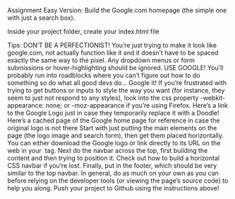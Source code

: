 Assignment
Easy Version: Build the Google.com homepage
(the simple one with just a search box).

Inside your project folder, create your index.html file

Tips:
DON’T BE A PERFECTIONIST! You’re just trying to make it look like google.com, not actually function like it and it doesn’t have to be spaced exactly the same way to the pixel. Any dropdown menus or form submissions or hover-highlighting should be ignored.
USE GOOGLE! You’ll probably run into roadblocks where you can’t figure out how to do something so do what all good devs do… Google it!
If you’re frustrated with trying to get buttons or inputs to style the way you want (for instance, they seem to just not respond to any styles), look into the css property -webkit-appearance: none; or -moz-appearance if you’re using Firefox.
Here’s a link to the Google Logo just in case they temporarily replace it with a Doodle!
Here’s a cached page of the Google home page for reference in case the original logo is not there
Start with just putting the main elements on the page (the logo image and search form), then get them placed horizontally. You can either download the Google logo or link directly to its URL on the web in your <img> tag.
Next do the navbar across the top, first building the content and then trying to position it. Check out how to build a horizontal CSS navbar if you’re lost.
Finally, put in the footer, which should be very similar to the top navbar.
In general, do as much on your own as you can before relying on the developer tools (or viewing the page’s source code) to help you along.
Push your project to Github using the instructions above!